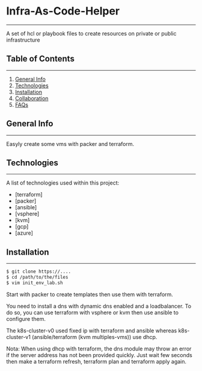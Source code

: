 # Infra-As-Code-Helper
***
A set of hcl or playbook files to create resources on private or public infrastructure

## Table of Contents
***
1. [General Info](#general-info)
2. [Technologies](#technologies)
3. [Installation](#installation)
4. [Collaboration](#collaboration)
5. [FAQs](#faqs)

## General Info
***
Easyly create some vms with packer and terraform. 

## Technologies
***
A list of technologies used within this project:
* [terraform]
* [packer]
* [ansible]
* [vsphere]
* [kvm]
* [gcp]
* [azure]

## Installation
***
```bash
$ git clone https://....
$ cd /path/to/the/files
$ vim init_env_lab.sh
```

Start with packer to create templates then use them with terraform.

You need to install a dns with dynamic dns enabled and a loadbalancer. To do so, you can use terraform with vsphere or kvm then use ansible to configure them.

The k8s-cluster-v0 used fixed ip with terraform and ansible whereas k8s-cluster-v1 (ansible/terraform (kvm multiples-vms)) use dhcp.

Nota:
When using dhcp with terraform, the dns module may throw an error if the server address has not been provided quickly. Just wait few seconds then make a terraform refresh, terraform plan and terraform apply again.
